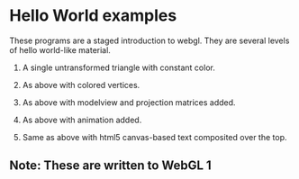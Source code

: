 # Hello World examples

These programs are a staged introduction to webgl. They are several levels of hello world-like material.

1. A single untransformed triangle with constant color.

2. As above with colored vertices.

3. As above with modelview and projection matrices added.

4. As above with animation added.

5. Same as above with html5 canvas-based text composited over the top.

## Note: These are written to WebGL 1
